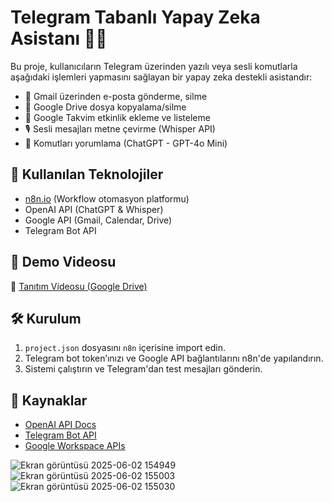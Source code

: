 # Telegram Tabanlı Yapay Zeka Asistanı 🤖📨

Bu proje, kullanıcıların Telegram üzerinden yazılı veya sesli komutlarla aşağıdaki işlemleri yapmasını sağlayan bir yapay zeka destekli asistandır:

- 📧 Gmail üzerinden e-posta gönderme, silme
- 📁 Google Drive dosya kopyalama/silme
- 📅 Google Takvim etkinlik ekleme ve listeleme
- 🎙️ Sesli mesajları metne çevirme (Whisper API)
- 🧠 Komutları yorumlama (ChatGPT - GPT-4o Mini)

## 🚀 Kullanılan Teknolojiler

- [n8n.io](https://n8n.io) (Workflow otomasyon platformu)
- OpenAI API (ChatGPT & Whisper)
- Google API (Gmail, Calendar, Drive)
- Telegram Bot API

## 🎥 Demo Videosu

🔗 [Tanıtım Videosu (Google Drive)](https://drive.google.com/file/d/1KWZT2HfGg8w0j66IpgDLPc8FOxevkGNp/view)

## 🛠 Kurulum

1. `project.json` dosyasını `n8n` içerisine import edin.
2. Telegram bot token’ınızı ve Google API bağlantılarını n8n'de yapılandırın.
3. Sistemi çalıştırın ve Telegram'dan test mesajları gönderin.

## 📎 Kaynaklar

- [OpenAI API Docs](https://platform.openai.com/docs)
- [Telegram Bot API](https://core.telegram.org/bots/api)
- [Google Workspace APIs](https://developers.google.com)




![Ekran görüntüsü 2025-06-02 154949](https://github.com/user-attachments/assets/9e29b32f-ec41-422f-b523-acabc4c98b76)
![Ekran görüntüsü 2025-06-02 155003](https://github.com/user-attachments/assets/e2c0bbb3-a984-49bd-ae35-f4ca4f8176d2)
![Ekran görüntüsü 2025-06-02 155030](https://github.com/user-attachments/assets/a32c82eb-f98e-4d35-8a3b-a55d53484d4d)
